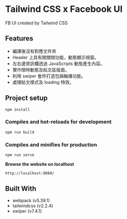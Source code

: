 # Tailwind CSS x Facebook UI
FB UI created by Tailwind CSS

## Features 
* 編譯後沒有對應文件夾
* Header 上具有開關閉功能，動態顯示視窗。
* 左右邊資訊欄透過 JavaScripts 動態產生內容。
* 實作限時動態及貼文區版面。
* 利用 swiper 套件打造包廂輪播功能。
* 處理貼文樣式及 loading 特效。

## Project setup
```
npm install
```

### Compiles and hot-reloads for development
```
npm run build
```

### Compiles and minifies for production
```
npm run serve
```

**Browse the website on localhost**
```
http://localhost:8080/
```

## Built With
* webpack (v5.39.1)
* tailwindcss (v2.2.4)
* swiper (v7.4.1)
